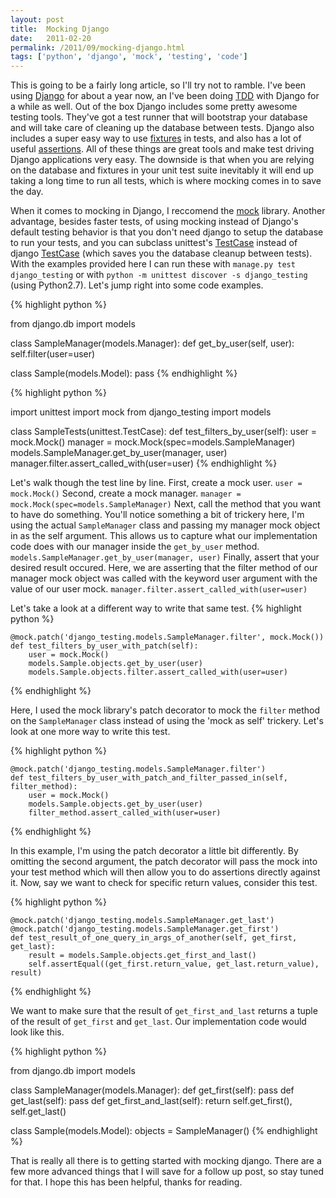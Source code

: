 ```yaml
---
layout: post
title:  Mocking Django
date:   2011-02-20
permalink: /2011/09/mocking-django.html
tags: ['python', 'django', 'mock', 'testing', 'code']
---
```


This is going to be a fairly long article, so I'll try not to ramble. I've
been using [Django][Django] for about a year now,
an I've been doing [TDD][TDD] with Django for a while as well. Out of the
box Django includes some pretty awesome testing tools. They've got a test
runner that will bootstrap your database and will take care of cleaning up
the database between tests. Django also includes a super easy way to use
[fixtures][fixtures] in tests, and also has a lot of useful [assertions][assertions].
All of these things are great tools and make test driving Django applications
very easy. The downside is that when you are relying on the database and fixtures
in your unit test suite inevitably it will end up taking a long time to run all
tests, which is where mocking comes in to save the day.

When it comes to mocking in Django, I reccomend the [mock][mock] library. Another
advantage, besides faster tests, of using mocking instead of Django's default
testing behavior is that you don't need django to setup the database to run
your tests, and you can subclass unittest's [TestCase][TestCase] instead of
django [TestCase][DjangoTestCase] (which saves you the database cleanup between
tests). With the examples provided here I can run these with `manage.py test django_testing`
or with `python -m unittest discover -s django_testing` (using Python2.7). Let's jump
right into some code examples.

{% highlight python %}

from django.db import models
 
class SampleManager(models.Manager):
    def get_by_user(self, user):
        self.filter(user=user)
 
class Sample(models.Model):
    pass
{% endhighlight %}
<br />

{% highlight python %}

import unittest
import mock
from django_testing import models
 
class SampleTests(unittest.TestCase):
    def test_filters_by_user(self):
        user = mock.Mock()
        manager = mock.Mock(spec=models.SampleManager)
        models.SampleManager.get_by_user(manager, user)
        manager.filter.assert_called_with(user=user)
{% endhighlight %}
<br />

Let's walk though the test line by line. First, create a mock user.
`user = mock.Mock()`
Second, create a mock manager.
`manager = mock.Mock(spec=models.SampleManager)`
Next, call the method that you want to have do something. You'll notice
something a bit of trickery here, I'm using the actual `SampleManager`
class and passing my manager mock object in as the self argument. This
allows us to capture what our implementation code does with our manager
inside the `get_by_user` method.
`models.SampleManager.get_by_user(manager, user)`
Finally, assert that your desired result occured. Here, we are asserting that
the filter method of our manager mock object was called with the keyword user
argument with the value of our user mock.
`manager.filter.assert_called_with(user=user)`

Let's take a look at a different way to write that same test.
{% highlight python %}

    @mock.patch('django_testing.models.SampleManager.filter', mock.Mock())
    def test_filters_by_user_with_patch(self):
        user = mock.Mock()
        models.Sample.objects.get_by_user(user)
        models.Sample.objects.filter.assert_called_with(user=user)
{% endhighlight %}

Here, I used the mock library's patch decorator to mock the `filter` method on
the `SampleManager` class instead of using the 'mock as self' trickery. Let's
look at one more way to write this test.

{% highlight python %}

    @mock.patch('django_testing.models.SampleManager.filter')
    def test_filters_by_user_with_patch_and_filter_passed_in(self, filter_method):
        user = mock.Mock()
        models.Sample.objects.get_by_user(user)
        filter_method.assert_called_with(user=user)
{% endhighlight %}

In this example, I'm using the patch decorator a little bit differently. By omitting
the second argument, the patch decorator will pass the mock into your test method
which will then allow you to do assertions directly against it. Now, say we want to
check for specific return values, consider this test.

{% highlight python %}

    @mock.patch('django_testing.models.SampleManager.get_last')
    @mock.patch('django_testing.models.SampleManager.get_first')
    def test_result_of_one_query_in_args_of_another(self, get_first, get_last):
        result = models.Sample.objects.get_first_and_last()
        self.assertEqual((get_first.return_value, get_last.return_value), result)
{% endhighlight %}

We want to make sure that the result of `get_first_and_last` returns a tuple of the result
of `get_first` and `get_last`. Our implementation code would look like this.

{% highlight python %}

from django.db import models
 
class SampleManager(models.Manager):
    def get_first(self):
        pass
    def get_last(self):
        pass
    def get_first_and_last(self):
        return self.get_first(), self.get_last()
 
class Sample(models.Model):
    objects = SampleManager()
{% endhighlight %}

That is really all there is to getting started with mocking django. There are a few more
advanced things that I will save for a follow up post, so stay tuned for that. I hope this
has been helpful, thanks for reading.

[Django]: http://www.djangoproject.com/
[TDD]: http://en.wikipedia.org/wiki/Test-driven_development
[fixtures]: http://docs.djangoproject.com/en/dev/topics/testing/#fixture-loading
[assertions]: https://docs.djangoproject.com/en/dev/topics/testing/overview/#assertions
[mock]: http://pypi.python.org/pypi/mock/
[TestCase]: http://docs.python.org/2/library/unittest.html#unittest.TestCase
[DjangoTestCase]: https://docs.djangoproject.com/en/dev/topics/testing/overview/#django.test.TestCase
